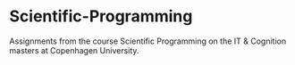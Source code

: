 Scientific-Programming
======================

Assignments from the course Scientific Programming on the IT &amp; Cognition masters at Copenhagen University.
